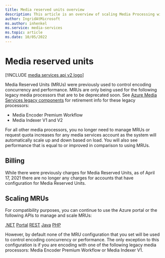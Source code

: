 ```yaml
---
title: Media reserved units overview
description: This article is an overview of scaling Media Processing with Azure Media Services.
author: IngridAtMicrosoft
ms.author: inhenkel
ms.service: media-services
ms.topic: article
ms.date: 10/05/2022
---
```


# Media reserved units

[!INCLUDE [media services api v2 logo](./includes/v2-hr.md)]

Media Reserved Units (MRUs) were previously used to control encoding concurrency and performance. MRUs are only being used for the following legacy media processors that are to be deprecated soon. See [Azure Media Services legacy components](legacy-components.md) for retirement info for these legacy processors:

* Media Encoder Premium Workflow
* Media Indexer V1 and V2

For all other media processors, you no longer need to manage MRUs or request quota increases for any media services account as the system will automatically scale up and down based on load. You will also see performance that is equal to or improved in comparison to using MRUs.

## Billing

While there were previously charges for Media Reserved Units, as of April 17, 2021 there are no longer any charges for accounts that have configuration for Media Reserved Units.

## Scaling MRUs

For compatibility purposes, you can continue to use the Azure portal or the following APIs to manage and scale MRUs:

[.NET](media-services-dotnet-encoding-units.md)
[Portal](media-services-portal-scale-media-processing.md)
[REST](/rest/api/media/operations/encodingreservedunittype)
[Java](https://github.com/rnrneverdies/azure-sdk-for-media-services-java-samples)
[PHP](https://github.com/Azure/azure-sdk-for-php/tree/master/examples/MediaServices)

However, by default none of the MRU configuration that you set will be used to control encoding concurrency or performance. The only exception to this configuration is if you are encoding with one of the following legacy media processors: Media Encoder Premium Workflow or Media Indexer V1.
